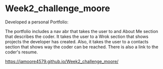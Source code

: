 # Week2_challenge_moore

Developed a personal Portfolio:

The portfolio includes a nav abr that takes the user to and About Me section that describes the coder. It takes the user to a Wrok section that shows projects the developer has created. Also, it takes the user to a contacts section that shows way the coder can be reached. There is also a link to the coder's resume.

https://jamoore4579.github.io/Week2_challenge_moore/


